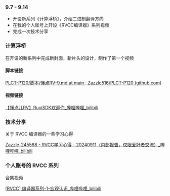 ### 9.7 - 9.14

- 开设新系列《计算浮桥》，介绍二进制翻译方向
- 在我的个人账号上开设《RVCC编译器》系列视频
- 完成一次技术分享



### 计算浮桥

在开设的新系列中完成新封面，新片头的设计，制作了第一个视频



#### 脚本链接

[PLCT-P120/脚本/懂点RV-9.md at main · Zazzle516/PLCT-P120 (github.com)](https://github.com/Zazzle516/PLCT-P120/blob/main/脚本/懂点RV-9.md) 



#### 视频链接

[【懂点儿RV】RuyiSDK欢迎你_哔哩哔哩_bilibili](https://www.bilibili.com/video/BV12upMeEEH1/?spm_id_from=333.999.0.0)



### 技术分享

关于 RVCC 编译器的一些学习心得

[Zazzle-245588 - RVCC学习心得 - 20240911（内部报告，仅限爱好者交流）_哔哩哔哩_bilibili](https://www.bilibili.com/video/BV1284CexEW3/?spm_id_from=333.337.search-card.all.click&vd_source=def395bf81634ebee1a6e15ae3527074) 



### 个人账号的 RVCC 系列

合集视频

[[RVCC\] 编译器系列-1-宏观认识_哔哩哔哩_bilibili](https://www.bilibili.com/video/BV1MAp6eCEdb/?vd_source=def395bf81634ebee1a6e15ae3527074) 
